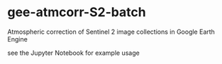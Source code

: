 # gee-atmcorr-S2-batch

Atmospheric correction of Sentinel 2 image collections in Google Earth Engine

see the Jupyter Notebook for example usage
